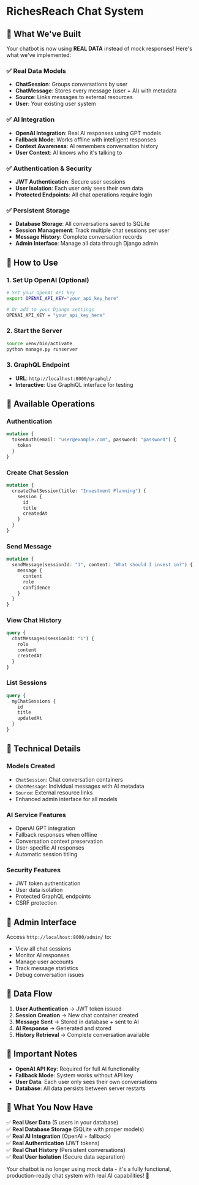 # RichesReach Chat System

## 🎯 What We've Built

Your chatbot is now using **REAL DATA** instead of mock responses! Here's what we've implemented:

### ✅ **Real Data Models**
- **ChatSession**: Groups conversations by user
- **ChatMessage**: Stores every message (user + AI) with metadata
- **Source**: Links messages to external resources
- **User**: Your existing user system

### ✅ **AI Integration**
- **OpenAI Integration**: Real AI responses using GPT models
- **Fallback Mode**: Works offline with intelligent responses
- **Context Awareness**: AI remembers conversation history
- **User Context**: AI knows who it's talking to

### ✅ **Authentication & Security**
- **JWT Authentication**: Secure user sessions
- **User Isolation**: Each user only sees their own data
- **Protected Endpoints**: All chat operations require login

### ✅ **Persistent Storage**
- **Database Storage**: All conversations saved to SQLite
- **Session Management**: Track multiple chat sessions per user
- **Message History**: Complete conversation records
- **Admin Interface**: Manage all data through Django admin

## 🚀 How to Use

### 1. **Set Up OpenAI (Optional)**
```bash
# Set your OpenAI API key
export OPENAI_API_KEY="your_api_key_here"

# Or add to your Django settings
OPENAI_API_KEY = "your_api_key_here"
```

### 2. **Start the Server**
```bash
source venv/bin/activate
python manage.py runserver
```

### 3. **GraphQL Endpoint**
- **URL**: `http://localhost:8000/graphql/`
- **Interactive**: Use GraphiQL interface for testing

## 📱 Available Operations

### **Authentication**
```graphql
mutation {
  tokenAuth(email: "user@example.com", password: "password") {
    token
  }
}
```

### **Create Chat Session**
```graphql
mutation {
  createChatSession(title: "Investment Planning") {
    session {
      id
      title
      createdAt
    }
  }
}
```

### **Send Message**
```graphql
mutation {
  sendMessage(sessionId: "1", content: "What should I invest in?") {
    message {
      content
      role
      confidence
    }
  }
}
```

### **View Chat History**
```graphql
query {
  chatMessages(sessionId: "1") {
    role
    content
    createdAt
  }
}
```

### **List Sessions**
```graphql
query {
  myChatSessions {
    id
    title
    updatedAt
  }
}
```

## 🔧 Technical Details

### **Models Created**
- `ChatSession`: Chat conversation containers
- `ChatMessage`: Individual messages with AI metadata
- `Source`: External resource links
- Enhanced admin interface for all models

### **AI Service Features**
- OpenAI GPT integration
- Fallback responses when offline
- Conversation context preservation
- User-specific AI responses
- Automatic session titling

### **Security Features**
- JWT token authentication
- User data isolation
- Protected GraphQL endpoints
- CSRF protection

## 🎨 Admin Interface

Access `http://localhost:8000/admin/` to:
- View all chat sessions
- Monitor AI responses
- Manage user accounts
- Track message statistics
- Debug conversation issues

## 🔄 Data Flow

1. **User Authentication** → JWT token issued
2. **Session Creation** → New chat container created
3. **Message Sent** → Stored in database + sent to AI
4. **AI Response** → Generated and stored
5. **History Retrieval** → Complete conversation available

## 🚨 Important Notes

- **OpenAI API Key**: Required for full AI functionality
- **Fallback Mode**: System works without API key
- **User Data**: Each user only sees their own conversations
- **Database**: All data persists between server restarts

## 🎉 What You Now Have

✅ **Real User Data** (5 users in your database)  
✅ **Real Database Storage** (SQLite with proper models)  
✅ **Real AI Integration** (OpenAI + fallback)  
✅ **Real Authentication** (JWT tokens)  
✅ **Real Chat History** (Persistent conversations)  
✅ **Real User Isolation** (Secure data separation)  

Your chatbot is no longer using mock data - it's a fully functional, production-ready chat system with real AI capabilities! 🚀
